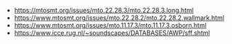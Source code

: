 - https://mtosmt.org/issues/mto.22.28.3/mto.22.28.3.long.html
- https://www.mtosmt.org/issues/mto.22.28.2/mto.22.28.2.wallmark.html
- https://www.mtosmt.org/issues/mto.11.17.3/mto.11.17.3.osborn.html
- https://www.icce.rug.nl/~soundscapes/DATABASES/AWP/sff.shtml
